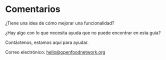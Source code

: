 # Comentarios

¿Tiene una idea de cómo mejorar una funcionalidad?

¿Hay algo con lo que necesita ayuda que  no puede encontrar en esta guía?

Contáctenos, estamos aquí para ayudar.

Correo electrónico: hello@openfoodnetwork.org

